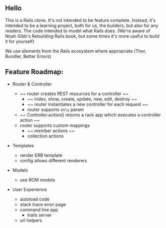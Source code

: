 ##  Hello
This is a Rails clone. It's not intended to be feature complete. Instead, it's intended to be a learning project, both for us, the builders, but also for any readers. The code intended to model what Rails does. (We're aware of Noah Gibb's Rebuilding Rails book, but some times it's more useful to build it for yourself)

We use elements from the Rails ecosystem where appropriate (Thor, Bundler, Better Errors)

## Feature Roadmap:

- Router & Controller
  - ~~ router creates REST resources for a controller ~~
    - ~~ index, show, create, update, new, edit, destroy ~~
    - ~~ router instantiates a new controller for each request ~~
    - router supports `only` param
  - ~~ Controller.action() returns a rack app which executes a controller action ~~
  - router supports custom mappings
    - ~~ member actions ~~
    - collection actions


- Templates
  - render ERB template
  - config allows different renderers

- Models
  - use ROM models

- User Experience
  - autoload code
  - stack trace error page
  - command line app
    - trails server
  - url helpers

